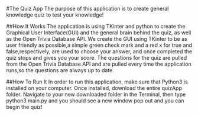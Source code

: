 #The Quiz App
The purpose of this application is to create general knowledge quiz to test your knowledge!

##How It Works
The application is using TKinter and python to create the Graphical User Interface(GUI) and the general brain behind the quiz, as well as the Open Trivia Database API. We create the GUI using TKinter to be as user friendly as possible,a simple green check mark and a red x for true and false,respectively, are used to choose your answer, and once completed the quiz stops and gives you your score. The questions for the quiz are pulled from the Open Trivia Database API and are pulled every time the application runs,so the questions are always up to date.

##How To Run It
In order to run this application, make sure that Python3 is installed on your computer. Once installed, download the entire quizApp folder. Navigate to your new downloaded folder in the Terminal, then type python3 main.py and  you should see a new window pop out and you can begin the quiz!
